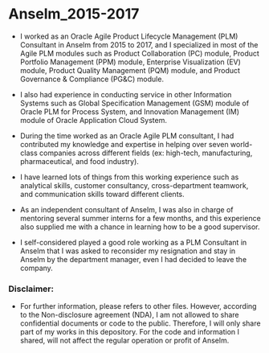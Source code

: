 # Anselm_2015-2017

* I worked as an Oracle Agile Product Lifecycle Management (PLM) Consultant in Anselm from 2015 to 2017, and I specialized in most of the Agile PLM modules such as Product Collaboration (PC) module, Product Portfolio Management (PPM) module, Enterprise Visualization (EV) module, Product Quality Management (PQM) module, and Product Governance & Compliance (PG&C) module.

* I also had experience in conducting service in other Information Systems such as Global Specification Management (GSM) module of Oracle PLM for Process System, and Innovation Management (IM) module of Oracle Application Cloud System.

* During the time worked as an Oracle Agile PLM consultant, I had contributed my knowledge and expertise in helping over seven world-class companies across different fields (ex: high-tech, manufacturing, pharmaceutical, and food industry).

* I have learned lots of things from this working experience such as analytical skills, customer consultancy, cross-department teamwork, and communication skills toward different clients.

* As an independent consultant of Anselm, I was also in charge of mentoring several summer interns for a few months, and this experience also supplied me with a chance in learning how to be a good supervisor.

* I self-considered played a good role working as a PLM Consultant in Anselm that I was asked to reconsider my resignation and stay in Anselm by the department manager, even I had decided to leave the company.

### Disclaimer:

* For further information, please refers to other files. However, according to the Non-disclosure agreement (NDA), I am not allowed to share confidential documents or code to the public. Therefore, I will only share part of my works in this depository. For the code and information I shared, will not affect the regular operation or profit of Anselm.

